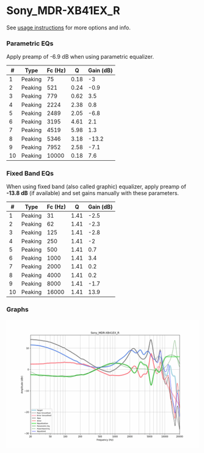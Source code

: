# Sony_MDR-XB41EX_R
See [usage instructions](https://github.com/jaakkopasanen/AutoEq#usage) for more options and info.

### Parametric EQs
Apply preamp of -6.9 dB when using parametric equalizer.

|   # | Type    |   Fc (Hz) |    Q |   Gain (dB) |
|-----|---------|-----------|------|-------------|
|   1 | Peaking |        75 | 0.18 |        -3   |
|   2 | Peaking |       521 | 0.24 |        -0.9 |
|   3 | Peaking |       779 | 0.62 |         3.5 |
|   4 | Peaking |      2224 | 2.38 |         0.8 |
|   5 | Peaking |      2489 | 2.05 |        -6.8 |
|   6 | Peaking |      3195 | 4.61 |         2.1 |
|   7 | Peaking |      4519 | 5.98 |         1.3 |
|   8 | Peaking |      5346 | 3.18 |       -13.2 |
|   9 | Peaking |      7952 | 2.58 |        -7.1 |
|  10 | Peaking |     10000 | 0.18 |         7.6 |

### Fixed Band EQs
When using fixed band (also called graphic) equalizer, apply preamp of **-13.8 dB** (if available) and set gains manually with these parameters.

|   # | Type    |   Fc (Hz) |    Q |   Gain (dB) |
|-----|---------|-----------|------|-------------|
|   1 | Peaking |        31 | 1.41 |        -2.5 |
|   2 | Peaking |        62 | 1.41 |        -2.3 |
|   3 | Peaking |       125 | 1.41 |        -2.8 |
|   4 | Peaking |       250 | 1.41 |        -2   |
|   5 | Peaking |       500 | 1.41 |         0.7 |
|   6 | Peaking |      1000 | 1.41 |         3.4 |
|   7 | Peaking |      2000 | 1.41 |         0.2 |
|   8 | Peaking |      4000 | 1.41 |         0.2 |
|   9 | Peaking |      8000 | 1.41 |        -1.7 |
|  10 | Peaking |     16000 | 1.41 |        13.9 |

### Graphs
![](./Sony_MDR-XB41EX_R.png)
